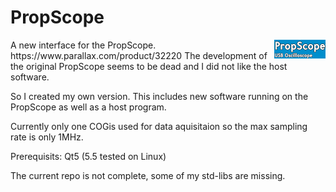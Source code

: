 # PropScope
<img style="float: right;" src="logo-scope.png">
A new interface for the PropScope. https://www.parallax.com/product/32220
The development of the original PropScope seems to be dead and I did not like the host software.

So I created my own version. This includes new software running on the PropScope as well as a host program.

Currently only one COGis used for data aquisitaion so the max sampling rate is only 1MHz. 

Prerequisits:
Qt5 (5.5 tested on Linux)

The current repo is not complete, some of my std-libs are missing.


